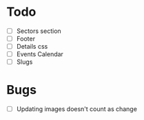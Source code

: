 # Todo

- [ ] Sectors section
- [ ] Footer
- [ ] Details css 
- [ ] Events Calendar
- [ ] Slugs

# Bugs

- [ ] Updating images doesn't count as change
